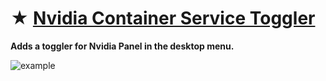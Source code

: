 # ★ [Nvidia Container Service Toggler](https://github.com/gzmatte/NvidiaTweaks/releases/download/NvContainer/NvContainer.bat)
**Adds a toggler for Nvidia Panel in the desktop menu.**

![example](https://github.com/gzmatte/NvidiaTweaks/assets/117684932/17595d45-d39c-431a-b214-b6588442de19)
